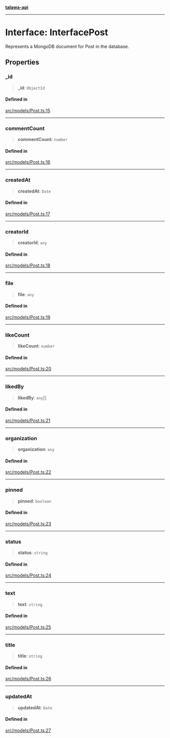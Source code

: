 [**talawa-api**](../../../README.md)

***

# Interface: InterfacePost

Represents a MongoDB document for Post in the database.

## Properties

### \_id

> **\_id**: `ObjectId`

#### Defined in

[src/models/Post.ts:15](https://github.com/Suyash878/talawa-api/blob/e4413cec641a837926071678fed3c7f67234e31e/src/models/Post.ts#L15)

***

### commentCount

> **commentCount**: `number`

#### Defined in

[src/models/Post.ts:16](https://github.com/Suyash878/talawa-api/blob/e4413cec641a837926071678fed3c7f67234e31e/src/models/Post.ts#L16)

***

### createdAt

> **createdAt**: `Date`

#### Defined in

[src/models/Post.ts:17](https://github.com/Suyash878/talawa-api/blob/e4413cec641a837926071678fed3c7f67234e31e/src/models/Post.ts#L17)

***

### creatorId

> **creatorId**: `any`

#### Defined in

[src/models/Post.ts:18](https://github.com/Suyash878/talawa-api/blob/e4413cec641a837926071678fed3c7f67234e31e/src/models/Post.ts#L18)

***

### file

> **file**: `any`

#### Defined in

[src/models/Post.ts:19](https://github.com/Suyash878/talawa-api/blob/e4413cec641a837926071678fed3c7f67234e31e/src/models/Post.ts#L19)

***

### likeCount

> **likeCount**: `number`

#### Defined in

[src/models/Post.ts:20](https://github.com/Suyash878/talawa-api/blob/e4413cec641a837926071678fed3c7f67234e31e/src/models/Post.ts#L20)

***

### likedBy

> **likedBy**: `any`[]

#### Defined in

[src/models/Post.ts:21](https://github.com/Suyash878/talawa-api/blob/e4413cec641a837926071678fed3c7f67234e31e/src/models/Post.ts#L21)

***

### organization

> **organization**: `any`

#### Defined in

[src/models/Post.ts:22](https://github.com/Suyash878/talawa-api/blob/e4413cec641a837926071678fed3c7f67234e31e/src/models/Post.ts#L22)

***

### pinned

> **pinned**: `boolean`

#### Defined in

[src/models/Post.ts:23](https://github.com/Suyash878/talawa-api/blob/e4413cec641a837926071678fed3c7f67234e31e/src/models/Post.ts#L23)

***

### status

> **status**: `string`

#### Defined in

[src/models/Post.ts:24](https://github.com/Suyash878/talawa-api/blob/e4413cec641a837926071678fed3c7f67234e31e/src/models/Post.ts#L24)

***

### text

> **text**: `string`

#### Defined in

[src/models/Post.ts:25](https://github.com/Suyash878/talawa-api/blob/e4413cec641a837926071678fed3c7f67234e31e/src/models/Post.ts#L25)

***

### title

> **title**: `string`

#### Defined in

[src/models/Post.ts:26](https://github.com/Suyash878/talawa-api/blob/e4413cec641a837926071678fed3c7f67234e31e/src/models/Post.ts#L26)

***

### updatedAt

> **updatedAt**: `Date`

#### Defined in

[src/models/Post.ts:27](https://github.com/Suyash878/talawa-api/blob/e4413cec641a837926071678fed3c7f67234e31e/src/models/Post.ts#L27)
